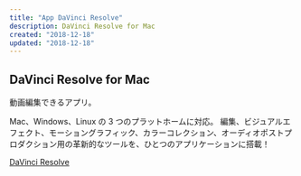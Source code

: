 ```yaml
---
title: "App DaVinci Resolve"
description: DaVinci Resolve for Mac
created: "2018-12-18"
updated: "2018-12-18"
---
```


## DaVinci Resolve for Mac

動画編集できるアプリ。

Mac、Windows、Linux の 3 つのプラットホームに対応。
編集、ビジュアルエフェクト、モーショングラフィック、カラーコレクション、オーディオポストプロダクション用の革新的なツールを、ひとつのアプリケーションに搭載！

[DaVinci Resolve](https://www.blackmagicdesign.com/jp/products/davinciresolve/)
